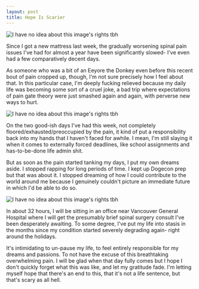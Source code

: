 ```yaml
---
layout: post
title: Hope Is Scarier
---
```


<img src="{{ site.baseurl }}assets/imgs/sobmath.jpg" alt="I have no idea about this image's rights tbh" class="img-responsive">

Since I got a new mattress last week, the gradually worsening spinal pain issues I've had for almost a year have been significantly slowed- I've even had a few comparatively decent days.

As someone who was a bit of an Eeyore the Donkey even before this recent bout of pain cropped up, though, I'm not sure precisely how I feel about that. In this particular case, I'm deeply fucking relieved because my daily life was becoming some sort of a cruel joke, a bad trip where expectations of pain gate theory were just smashed again and again, with perverse new ways to hurt.

<img src="{{ site.baseurl }}assets/imgs/funtown.jpg" alt="I have no idea about this image's rights tbh" class="img-responsive">

On the two good-ish days I've had this week, not completely floored/exhausted/preoccupied by the pain, it kind of put a responsibility back into my hands that I haven't faced for awhile. I mean, I'm still slaying it when it comes to externally forced deadlines, like school assignments and has-to-be-done life admin shit.

But as soon as the pain started tanking my days, I put my own dreams aside. I stopped rapping for long periods of time. I kept up Dogecon prep but that was about it. I stopped dreaming of how I could contribute to the world around me because I genuinely couldn't picture an immediate future in which I'd be able to do so.

<img src="{{ site.baseurl }}assets/imgs/bobross.jpg" alt="I have no idea about this image's rights tbh" class="img-responsive">

In about 32 hours, I will be sitting in an office near Vancouver General Hospital where I will get the presumably brief spinal surgery consult I've been desperately awaiting. To some degree, I've put my life into stasis in the months since my condition started severely degrading again- right around the holidays. 

It's intimidating to un-pause my life, to feel entirely responsible for my dreams and passions. To not have the excuse of this breathtaking overwhelming pain. I will be glad when that day fully comes but I hope I don't quickly forget what this was like, and let my gratitude fade. I'm letting myself hope that there's an end to this, that it's not a life sentence, but that's scary as all hell.